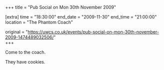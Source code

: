 +++
title = "Pub Social on Mon 30th November 2009"

[extra]
time = "18:30:00"
end_date = "2009-11-30"
end_time = "21:00:00"
location = "The Phantom Coach"

original = "https://uwcs.co.uk/events/pub-social-on-mon-30th-november-2009-1474489032506/"    
+++

Come to the coach.

They have cookies.

